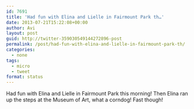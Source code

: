 ```yaml
---
id: 7691
title: 'Had fun with Elina and Lielle in Fairmount Park th…'
date: 2013-07-21T15:22:08+00:00
author: Avi
layout: post
guid: http://twitter-359030549144272896-post
permalink: /post/had-fun-with-elina-and-lielle-in-fairmount-park-th/
categories:
  - none
tags:
  - micro
  - tweet
format: status
---
```

Had fun with Elina and Lielle in Fairmount Park this morning! Then Elina ran up the steps at the Museum of Art, what a corndog! Fast though!